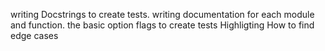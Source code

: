 writing Docstrings to create tests.
writing documentation for each module and function.
the basic option flags to create tests
Highligting How to find edge cases
